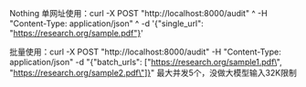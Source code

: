Nothing
单网址使用：curl -X POST "http://localhost:8000/audit" ^
     -H "Content-Type: application/json" ^
     -d '{"single_url": "https://research.org/sample.pdf"}'

批量使用：curl -X POST "http://localhost:8000/audit" -H "Content-Type: application/json" -d "{\"batch_urls\": [\"https://research.org/sample1.pdf\", \"https://research.org/sample2.pdf\"]}"
最大并发5个，没做大模型输入32K限制
